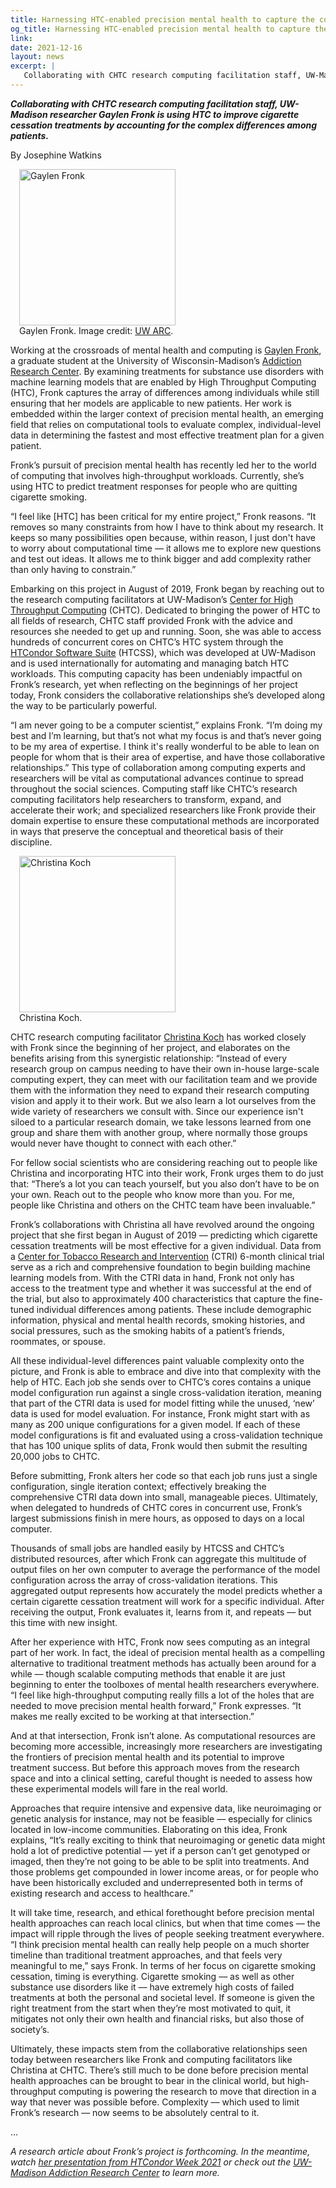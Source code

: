 ```yaml
---
title: Harnessing HTC-enabled precision mental health to capture the complexity of smoking cessation
og_title: Harnessing HTC-enabled precision mental health to capture the complexity of smoking cessation
link: 
date: 2021-12-16
layout: news
excerpt: |
   Collaborating with CHTC research computing facilitation staff, UW-Madison researcher Gaylen Fronk is using HTC to improve cigarette cessation treatments by accounting for the complex differences among patients.
---
```


***Collaborating with CHTC research computing facilitation staff, UW-Madison researcher Gaylen Fronk is using HTC to improve cigarette cessation treatments by accounting for the complex differences among patients.***

By Josephine Watkins


<figure class="figure float-right" style="margin-left: 1em">
  <img src="{{ 'assets/images/Gaylen-Fronk-square.jpg' | relative_url }}" class="figure-img img-fluid rounded" alt="Gaylen Fronk" width="250px">
  <figcaption class="figure-caption">Gaylen Fronk. Image credit: <a href="https://arc.psych.wisc.edu/">UW ARC</a>.<br/></figcaption>
</figure> 


Working at the crossroads of mental health and computing is [Gaylen Fronk](https://arc.psych.wisc.edu/staff/fronk-gaylen/), a graduate student at the University of Wisconsin-Madison’s [Addiction Research Center](https://arc.psych.wisc.edu/). By examining treatments for substance use disorders with machine learning models that are enabled by High Throughput Computing (HTC), Fronk captures the array of differences among individuals while still ensuring that her models are applicable to new patients. Her work is embedded within the larger context of precision mental health, an emerging field that relies on computational tools to evaluate complex, individual-level data in determining the fastest and most effective treatment plan for a given patient.

Fronk’s pursuit of precision mental health has recently led her to the world of computing that involves high-throughput workloads. Currently, she’s using HTC to predict treatment responses for people who are quitting cigarette smoking. 

“I feel like [HTC] has been critical for my entire project,” Fronk reasons. “It removes so many constraints from how I have to think about my research. It keeps so many possibilities open because, within reason, I just don't have to worry about computational time –– it allows me to explore new questions and test out ideas. It allows me to think bigger and add complexity rather than only having to constrain.”

Embarking on this project in August of 2019, Fronk began by reaching out to the research computing facilitators at UW-Madison’s [Center for High Throughput Computing](https://chtc.cs.wisc.edu/) (CHTC). Dedicated to bringing the power of HTC to all fields of research, CHTC staff provided Fronk with the advice and resources she needed to get up and running. Soon, she was able to access hundreds of concurrent cores on CHTC’s HTC system through the [HTCondor Software Suite](https://htcondor.org/) (HTCSS), which was developed at UW-Madison and is used internationally for automating and managing batch HTC workloads. This computing capacity has been undeniably impactful on Fronk’s research, yet when reflecting on the beginnings of her project today, Fronk considers the collaborative relationships she’s developed along the way to be particularly powerful. 

“I am never going to be a computer scientist,” explains Fronk. “I’m doing my best and I’m learning, but that’s not what my focus is and that’s never going to be my area of expertise. I think it's really wonderful to be able to lean on people for whom that is their area of expertise, and have those collaborative relationships.” This type of collaboration among computing experts and researchers will be vital as computational advances continue to spread throughout the social sciences. Computing staff like CHTC’s research computing facilitators help researchers to transform, expand, and accelerate their work; and specialized researchers like Fronk provide their domain expertise to ensure these computational methods are incorporated in ways that preserve the conceptual and theoretical basis of their discipline. 

<figure class="figure float-right" style="margin-left: 1em">
  <img src="{{ 'assets/images/christina-koch-square.jpg' | relative_url }}" class="figure-img img-fluid rounded" alt="Christina Koch" width="250px">
  <figcaption class="figure-caption">Christina Koch.<br/></figcaption>
</figure> 

CHTC research computing facilitator [Christina Koch](https://wid.wisc.edu/people/christina-koch/) has worked closely with Fronk since the beginning of her project, and elaborates on the benefits arising from this synergistic relationship: “Instead of every research group on campus needing to have their own in-house large-scale computing expert, they can meet with our facilitation team and we provide them with the information they need to expand their research computing vision and apply it to their work. But we also learn a lot ourselves from the wide variety of researchers we consult with. Since our experience isn't siloed to a particular research domain, we take lessons learned from one group and share them with another group, where normally those groups would never have thought to connect with each other.”

For fellow social scientists who are considering reaching out to people like Christina and incorporating HTC into their work, Fronk urges them to do just that: “There’s a lot you can teach yourself, but you also don’t have to be on your own. Reach out to the people who know more than you. For me, people like Christina and others on the CHTC team have been invaluable.”

Fronk’s collaborations with Christina all have revolved around the ongoing project that she first began in August of 2019 –– predicting which cigarette cessation treatments will be most effective for a given individual. Data from a [Center for Tobacco Research and Intervention](https://ctri.wisc.edu/) (CTRI) 6-month clinical trial serve as a rich and comprehensive foundation to begin building machine learning models from. With the CTRI data in hand, Fronk not only has access to the treatment type and whether it was successful at the end of the trial, but also to approximately 400 characteristics that capture the fine-tuned individual differences among patients. These include demographic information, physical and mental health records, smoking histories, and social pressures, such as the smoking habits of a patient’s friends, roommates, or spouse.

All these individual-level differences paint valuable complexity onto the picture, and Fronk is able to embrace and dive into that complexity with the help of HTC. Each job she sends over to CHTC’s cores contains a unique model configuration run against a single cross-validation iteration, meaning that part of the CTRI data is used for model fitting while the unused, ‘new’ data is used for model evaluation. For instance, Fronk might start with as many as 200 unique configurations for a given model. If each of these model configurations is fit and evaluated using a cross-validation technique that has 100 unique splits of data, Fronk would then submit the resulting 20,000 jobs to CHTC. 

Before submitting, Fronk alters her code so that each job runs just a single configuration, single iteration context; effectively breaking the comprehensive CTRI data down into small, manageable pieces. Ultimately, when delegated to hundreds of CHTC cores in concurrent use, Fronk’s largest submissions finish in mere hours, as opposed to days on a local computer. 

Thousands of small jobs are handled easily by HTCSS and CHTC’s distributed resources, after which Fronk can aggregate this multitude of output files on her own computer to average the performance of the model configuration across the array of cross-validation iterations. This aggregated output represents how accurately the model predicts whether a certain cigarette cessation treatment will work for a specific individual. After receiving the output, Fronk evaluates it, learns from it, and repeats –– but this time with new insight. 

After her experience with HTC, Fronk now sees computing as an integral part of her work. In fact, the ideal of precision mental health as a compelling alternative to traditional treatment methods has actually been around for a while –– though scalable computing methods that enable it are just beginning to enter the toolboxes of mental health researchers everywhere. “I feel like high-throughput computing really fills a lot of the holes that are needed to move precision mental health forward,” Fronk expresses. “It makes me really excited to be working at that intersection.”

And at that intersection, Fronk isn’t alone. As computational resources are becoming more accessible, increasingly more researchers are investigating the frontiers of precision mental health and its potential to improve treatment success. But before this approach moves from the research space and into a clinical setting, careful thought is needed to assess how these experimental models will fare in the real world. 

Approaches that require intensive and expensive data, like neuroimaging or genetic analysis for instance, may not be feasible –– especially for clinics located in low-income communities. Elaborating on this idea, Fronk explains, “It’s really exciting to think that neuroimaging or genetic data might hold a lot of predictive potential –– yet if a person can’t get genotyped or imaged, then they’re not going to be able to be split into treatments. And those problems get compounded in lower income areas, or for people who have been historically excluded and underrepresented both in terms of existing research and access to healthcare.” 

It will take time, research, and ethical forethought before precision mental health approaches can reach local clinics, but when that time comes –– the impact will ripple through the lives of people seeking treatment everywhere. “I think precision mental health can really help people on a much shorter timeline than traditional treatment approaches, and that feels very meaningful to me,” says Fronk. In terms of her focus on cigarette smoking cessation, timing is everything. Cigarette smoking –– as well as other substance use disorders like it –– have extremely high costs of failed treatments at both the personal and societal level. If someone is given the right treatment from the start when they’re most motivated to quit, it mitigates not only their own health and financial risks, but also those of society’s.   

Ultimately, these impacts stem from the collaborative relationships seen today between researchers like Fronk and computing facilitators like Christina at CHTC. There’s still much to be done before precision mental health approaches can be brought to bear in the clinical world, but high-throughput computing is powering the research to move that direction in a way that never was possible before. Complexity –– which used to limit Fronk’s research –– now seems to be absolutely central to it.

…

*A research article about Fronk’s project is forthcoming. In the meantime, watch [her presentation from HTCondor Week 2021](https://youtu.be/pqqv270RM6Y) or check out the [UW-Madison Addiction Research Center](https://arc.psych.wisc.edu/) to learn more.*
